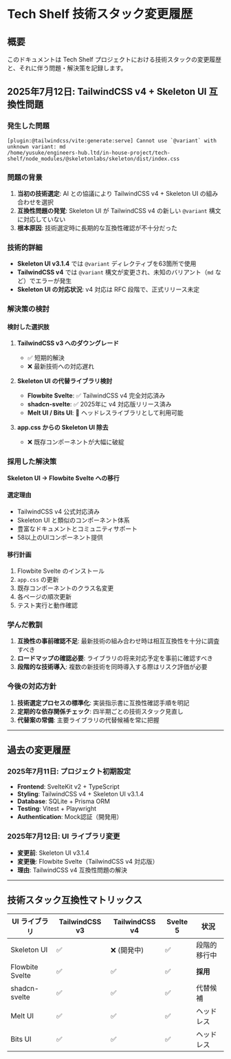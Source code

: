 # Tech Shelf 技術スタック変更履歴

## 概要

このドキュメントは Tech Shelf プロジェクトにおける技術スタックの変更履歴と、それに伴う問題・解決策を記録します。

## 2025年7月12日: TailwindCSS v4 + Skeleton UI 互換性問題

### 発生した問題

```
[plugin:@tailwindcss/vite:generate:serve] Cannot use `@variant` with unknown variant: md
/home/yusuke/engineers-hub.ltd/in-house-project/tech-shelf/node_modules/@skeletonlabs/skeleton/dist/index.css
```

### 問題の背景

1. **当初の技術選定**: AI との協議により TailwindCSS v4 + Skeleton UI の組み合わせを選択
2. **互換性問題の発覚**: Skeleton UI が TailwindCSS v4 の新しい `@variant` 構文に対応していない
3. **根本原因**: 技術選定時に長期的な互換性確認が不十分だった

### 技術的詳細

- **Skeleton UI v3.1.4** では `@variant` ディレクティブを63箇所で使用
- **TailwindCSS v4** では `@variant` 構文が変更され、未知のバリアント（`md` など）でエラーが発生
- **Skeleton UI の対応状況**: v4 対応は RFC 段階で、正式リリース未定

### 解決策の検討

#### 検討した選択肢

1. **TailwindCSS v3 へのダウングレード**
   - ✅ 短期的解決
   - ❌ 最新技術への対応遅れ

2. **Skeleton UI の代替ライブラリ検討**
   - **Flowbite Svelte**: ✅ TailwindCSS v4 完全対応済み
   - **shadcn-svelte**: ✅ 2025年に v4 対応版リリース済み
   - **Melt UI / Bits UI**: 🔄 ヘッドレスライブラリとして利用可能

3. **app.css からの Skeleton UI 除去**
   - ❌ 既存コンポーネントが大幅に破綻

### 採用した解決策

**Skeleton UI → Flowbite Svelte への移行**

#### 選定理由

- TailwindCSS v4 公式対応済み
- Skeleton UI と類似のコンポーネント体系
- 豊富なドキュメントとコミュニティサポート
- 58以上のUIコンポーネント提供

#### 移行計画

1. Flowbite Svelte のインストール
2. `app.css` の更新
3. 既存コンポーネントのクラス名変更
4. 各ページの順次更新
5. テスト実行と動作確認

### 学んだ教訓

1. **互換性の事前確認不足**: 最新技術の組み合わせ時は相互互換性を十分に調査すべき
2. **ロードマップの確認必要**: ライブラリの将来対応予定を事前に確認すべき
3. **段階的な技術導入**: 複数の新技術を同時導入する際はリスク評価が必要

### 今後の対応方針

1. **技術選定プロセスの標準化**: 実装指示書に互換性確認手順を明記
2. **定期的な依存関係チェック**: 四半期ごとの技術スタック見直し
3. **代替案の常備**: 主要ライブラリの代替候補を常に把握

---

## 過去の変更履歴

### 2025年7月11日: プロジェクト初期設定

- **Frontend**: SvelteKit v2 + TypeScript
- **Styling**: TailwindCSS v4 + Skeleton UI v3.1.4
- **Database**: SQLite + Prisma ORM
- **Testing**: Vitest + Playwright
- **Authentication**: Mock認証（開発用）

### 2025年7月12日: UI ライブラリ変更

- **変更前**: Skeleton UI v3.1.4
- **変更後**: Flowbite Svelte（TailwindCSS v4 対応版）
- **理由**: TailwindCSS v4 互換性問題の解決

---

## 技術スタック互換性マトリックス

| UI ライブラリ   | TailwindCSS v3 | TailwindCSS v4 | Svelte 5 | 状況         |
| --------------- | -------------- | -------------- | -------- | ------------ |
| Skeleton UI     | ✅             | ❌ (開発中)    | ✅       | 段階的移行中 |
| Flowbite Svelte | ✅             | ✅             | ✅       | **採用**     |
| shadcn-svelte   | ✅             | ✅             | ✅       | 代替候補     |
| Melt UI         | ✅             | ✅             | ✅       | ヘッドレス   |
| Bits UI         | ✅             | ✅             | ✅       | ヘッドレス   |
